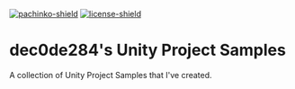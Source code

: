 [![pachinko-shield](https://img.shields.io/badge/pachinko-v1.0-blue)](https://github.com/dec0de284/unity-project-samples/tree/main/pachinko)
[![license-shield](https://img.shields.io/badge/License-MIT-brightgreen)](https://github.com/dec0de284/unity-project-samples/blob/main/LICENSE)

# dec0de284's Unity Project Samples
A collection of Unity Project Samples that I've created.
